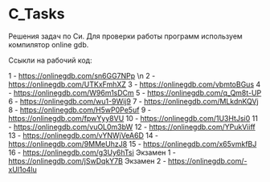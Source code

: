 # C_Tasks
Решения задач по Си.
Для проверки работы программ используем компилятор online gdb.

Ссыкли на рабочий код:

1  -        https://onlinegdb.com/sn6GG7NPp \n
2  -        https://onlinegdb.com/UTKxFmhXZ
3  -        https://onlinegdb.com/vbmtoBGus
4  -        https://onlinegdb.com/W96m1sDCm
5  -        https://onlinegdb.com/q_Qm8t-UP
6  -        https://onlinegdb.com/wu1-9Wij9
7  -        https://onlinegdb.com/MLkdnKQVj
8  -        https://onlinegdb.com/H5wP0Pe5uf
9  -        https://onlinegdb.com/fpwYyy8VU
10 -        https://onlinegdb.com/1U3HtJsi0
11 -        https://onlinegdb.com/vuOL0m3bW
12 -        https://onlinegdb.com/YPukViiff
13 -        https://onlinegdb.com/vYNWjVeA6D
14 -        https://onlinegdb.com/9MMeUhzJ8
15 -        https://onlinegdb.com/x65vmkfBJ
16 -        https://onlinegdb.com/g3Uy6hTsi
Экзамен 1 - https://onlinegdb.com/jSwDqkY7B
Экзамен 2 - https://onlinegdb.com/-xUl1o4lu
